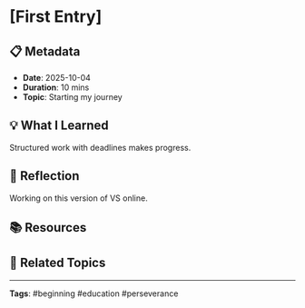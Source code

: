 # [First Entry]

## 📋 Metadata
- **Date**: 2025-10-04
- **Duration**: 10 mins
- **Topic**: Starting my journey

## 💡 What I Learned
Structured work with deadlines makes progress.

## 🤔 Reflection
Working on this version of VS online.

## 📚 Resources

## 🔗 Related Topics


---

**Tags**: #beginning #education #perseverance

